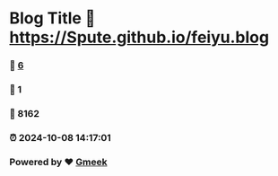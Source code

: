 # Blog Title :link: https://Spute.github.io/feiyu.blog 
### :page_facing_up: [6](https://Spute.github.io/feiyu.blog/tag.html) 
### :speech_balloon: 1 
### :hibiscus: 8162 
### :alarm_clock: 2024-10-08 14:17:01 
### Powered by :heart: [Gmeek](https://github.com/Meekdai/Gmeek)
